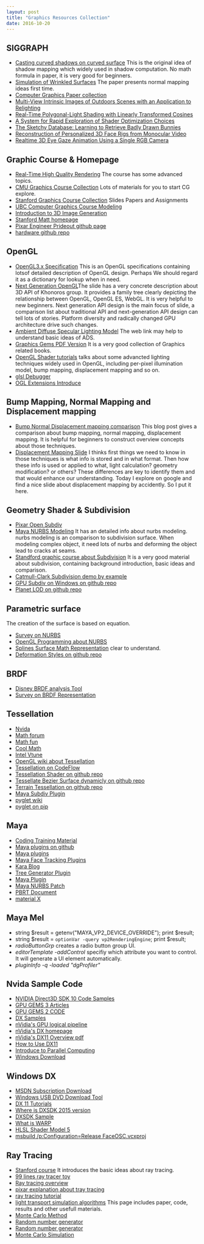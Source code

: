 ```yaml
---
layout: post
title: "Graphics Resources Collection" 
date: 2016-10-20
---
```


## SIGGRAPH 

- [Casting curved shadows on curved surface](http://cseweb.ucsd.edu/~ravir/274/15/papers/p270-williams.pdf) This is the original idea 
    of shadow mapping which widely used in shadow computation. No math formula in paper, it is very good for beginners.
- [Simulation of Wrinkled Surfaces](http://research.microsoft.com/pubs/73939/p286-blinn.pdf) The paper presents normal mapping ideas first time. 
- [Computer Graphics Paper collection](http://kesen.realtimerendering.com/) 
- [Multi-View Intrinsic Images of Outdoors Scenes with an Application to Relighting](http://www-sop.inria.fr/reves/Basilic/2015/DRCLLPD15/)
- [Real-Time Polygonal-Light Shading with Linearly Transformed Cosines](https://eheitzresearch.wordpress.com/415-2/)
- [A System for Rapid Exploration of Shader Optimization Choices](http://graphics.cs.cmu.edu/projects/spire/)
- [The Sketchy Database: Learning to Retrieve Badly Drawn Bunnies](http://sketchy.eye.gatech.edu/)
- [Reconstruction of Personalized 3D Face Rigs from Monocular Video](http://gvv.mpi-inf.mpg.de/projects/PersonalizedFaceRig/)
- [Realtime 3D Eye Gaze Animation Using a Single RGB Camera](http://faculty.cs.tamu.edu/jchai/projects/projects.htm)

## Graphic Course & Homepage 

- [Real-Time High Quality Rendering](http://cseweb.ucsd.edu/~ravir/274/15/274.html) The course has some advanced topics.
- [CMU Graphics Course Collection](http://graphics.cs.cmu.edu/?page_id=16) Lots of materials for you to start CG explore.
- [Stanford Graphics Course Collection](http://graphics.stanford.edu/courses/) Slides Papers and Assignments   
- [UBC Computer Graphics Course Modeling](http://www.cs.ubc.ca/~sheffa/dgp/sylabus.html)
- [Introduction to 3D Image Generation](http://web.cse.ohio-state.edu/~hwshen/781/Site/Main.html)
- [Stanford Matt homepage](https://graphics.stanford.edu/~mdfisher/index.html)
- [Pixar Engineer Prideout github page](http://github.prideout.net/)
- [hardware github repo](https://github.com/hardware)

## OpenGL

- [OpenGL3.x Specification](https://www.opengl.org/registry/doc/glspec32.core.20091207.pdf) This is an OpenGL specifications 
    containing lotsof detailed description of OpenGL design. Perhaps We should regard it as a dictionary for lookup when in need.  
- [Next Generation OpenGL](https://www.khronos.org/assets/uploads/events/Next-Generation-OpenGL-Dec14.pdf)The slide has a very
    concrete description about 3D API of Khonoros group. It provides a family tree clearly depicting the relationship between
    OpenGL, OpenGL ES, WebGL. It is very helpful to new beginners. Next generation API design is the main focus of slide, a
    comparison list about traditional API and next-generation API design can tell lots of stories. Platform diversity and
    radically changed GPU architecture drive such changes. 
- [Ambient Diffuse Specular Lighting Model](http://www.learnopengl.com/#!Lighting/Basic-Lighting) The web link may help to understand 
    basic ideas of ADS.  
- [Graphics Gems PDF Version](https://github.com/tl3shi/books/tree/master/GameDev/Graphics) It is a very good collection of Graphics 
    related books.  
- [OpenGL Shader tutorials](https://www.opengl.org/sdk/docs/tutorials/TyphoonLabs/Chapter_4.pdf) talks about some advancted lighting 
    techniques widely used in OpenGL, including per-pixel illumination model, bump mapping, displacement mapping and so on.
- [glsl Debugger](http://glsl-debugger.github.io/)
- [OGL Extensions Introduce](https://www.opengl.org/archives/resources/features/OGLextensions/)

## Bump Mapping, Normal Mapping and Displacement mapping

- [Bump Normal Displacement mapping comparison](http://blog.digitaltutors.com/bump-normal-and-displacement-maps/)
    This blog post gives a comparison about bump mapping, normal mapping, displacement mapping.
    It is helpful for beginners to construct overview concepts about those techniques. 
- [Displacement Mapping Slide](https://perso.limsi.fr/jacquemi/OGL-4/OGL-4-slides.pdf)
    I thinks first things we need to know in those techniques is what info is stored and
    in what format. Then how these info is used or applied to what, light calculation?
    geometry modification? or others? These differences are key to identify them and that
    would enhance our understanding. Today I explore on google and find a nice slide about
    displacement mapping by accidently. So I put it here.

## Geometry Shader & Subdivision

- [Pixar Open Subdiv](http://graphics.pixar.com/opensubdiv/docs/subdivision_surfaces.html)
- [Maya NURBS Modeling](https://courses.cs.washington.edu/courses/cse459/06wi/help/mayaguide/Complete/NURBS.pdf)
    It has an detailed info about nurbs modeling. nurbs modeling is an comparison to subdivision surface. When modeling complex object, it 
    need lots of nurbs and deforming the object lead to cracks at seams.
- [Standford graphic course about Subdivision](http://graphics.stanford.edu/courses/cs468-10-fall/LectureSlides/10_Subdivision.pdf)
    It is a very good material about subdivision, containing background introduction, basic ideas and comparison.
- [Catmull-Clark Subdivision demo by example](http://www.rorydriscoll.com/2008/08/01/catmull-clark-subdivision-the-basics/)
- [GPU Subdiv on Windows on github repo](https://github.com/astrolagrange/GPU-based-feature-adaptive-rendering-of-Loop-subdivision-surfaces)
- [Planet LOD on github repo](https://github.com/sp4cerat/Planet-LOD)

## Parametric surface

The creation of the surface is based on equation.

- [Survey on NURBS](http://design.osu.edu/carlson/history/PDFs/Piegl-NURBS-91.pdf)
- [OpenGL Programming about NURBS](http://www.glprogramming.com/red/chapter12.html)
- [Splines Surface Math Representation](http://mrl.nyu.edu/~perlin/courses/spring2009/splines4.html)
    clear to understand.
- [Deformation Styles on github repo](https://github.com/sp4cerat/Deformation-Styles-using-Spline-Skinning)

## BRDF

- [Disney BRDF analysis Tool](http://www.disneyanimation.com/technology/brdf.html)
- [Survey on BRDF Representation](http://www.cs.princeton.edu/~smr/cs348c-97/surveypaper.html)

## Tessellation

- [Nvida](http://www.nvidia.com/object/tessellation.html) 
- [Math forum](http://mathforum.org/sum95/suzanne/whattess.html) 
- [Math fun](https://www.mathsisfun.com/geometry/tessellation.html) 
- [Cool Math](http://www.coolmath.com/lesson-tessellations-1) 
- [Intel Vtune](https://software.intel.com/en-us/node/596501) 
- [OpenGL wiki about Tessellation](https://www.opengl.org/wiki/Tessellation)
- [Tessellation on CodeFlow](http://codeflow.org/entries/2010/nov/07/opengl-4-tessellation/)
- [Tessellation Shader on github repo](https://github.com/NCCA/TessellationShader)
- [Tessellate Bezier Surface dynamicly on github repo](https://github.com/Jakub-Ciecierski/TessellationGFX)
- [Terrain Tessellation on github repo](https://github.com/hardware/TerrainTessellation)
- [Maya Subdiv Plugin](https://github.com/dnkv/MayaTSubdiv)
- [pyglet wiki](https://bitbucket.org/pyglet/pyglet/wiki/Home)
- [pyglet on pip](https://pypi.python.org/pypi/pyglet)
    

## Maya

- [Coding Training Material](https://github.com/ADN-DevTech/Maya-Training-Material)
- [Maya plugins on github](https://github.com/illmillrig?tab=repositories)
- [Maya plugins](https://github.com/appleseedhq)
- [Maya Face Tracking Plugins](https://github.com/oscarwestberg/Face-Tracking-Maya)
- [Kara Blog](http://www.karajensen.com/)
- [Tree Generator Plugin](https://github.com/karajensen/tree-generator)
- [Maya Plugin](https://github.com/illmillrig/SurfaceAttach)
- [Maya NURBS Patch](http://www.3dtutorials.michaelorourke.com/tutorials/Modeling/Basics/NurbsPatchsIntro12.pdf)    
- [PBRT Document](http://pbrt.org/users-guide.html)
- [material X](http://www.materialx.org/)

## Maya Mel

-  string $result = getenv("MAYA_VP2_DEVICE_OVERRIDE");    print $result;
-  string $result = `optionVar -query vp2RenderingEngine`; print $result;
-  *radioButtonGrp* creates a radio button group UI.
-  *editorTemplate -addControl* specifiy which attribute you want to control. It will generate a UI element automatically.
-  *pluginInfo -q -loaded "dgProfiler"*


## Nvida Sample Code

- [NVIDIA Direct3D SDK 10 Code Samples](http://developer.download.nvidia.com/SDK/10.5/direct3d/samples.html#InstancedTessellation)
- [GPU GEMS 3 Articles](https://developer.nvidia.com/gpugems/GPUGems3/gpugems3_ch01.html)
- [GPU GEMS 2 CODE](http://http.download.nvidia.com/developer/GPU_Gems_2/CD/Index.html)
- [DX Samples](https://developer.nvidia.com/gameworks-directx-samples)
- [nVidia's GPU logical pipeline](https://developer.nvidia.com/content/life-triangle-nvidias-logical-pipeline)
- [nVidia's DX homepage](https://developer.nvidia.com/directx)
- [nVidia's DX11 Overview pdf](http://www.nvidia.com/content/nvision2008/tech_presentations/game_developer_track/nvision08-direct3d_11_overview.pdf)
- [How to Use DX11](https://msdn.microsoft.com/en-us/library/windows/desktop/ff476330(v=vs.85).aspx)
- [Introduce to Parallel Computing](http://courses.cs.washington.edu/courses/cse558/11wi/lectures/06-introToParallelProgramming_forWeb.pdf)
- [Windows Download](https://developer.microsoft.com/en-us/windows/downloads)

## Windows DX

- [MSDN Subscription Download](https://msdn.microsoft.com/en-us/subscriptions/downloads/)
- [Windows USB DVD Download Tool](https://www.microsoft.com/en-us/download/windows-usb-dvd-download-tool)
- [DX 11 Tutorials](http://www.rastertek.com/tutdx11.html)
- [Where is DXSDK 2015 version](https://blogs.msdn.microsoft.com/chuckw/2015/08/05/where-is-the-directx-sdk-2015-edition/)
- [DXSDK Sample](https://blogs.msdn.microsoft.com/chuckw/2013/09/20/directx-sdk-samples-catalog/)
- [What is WARP](https://msdn.microsoft.com/en-us/library/windows/desktop/gg615082%28v=vs.85%29.aspx?f=255&MSPPError=-2147217396)
- [HLSL Shader Model 5](https://msdn.microsoft.com/en-us/library/windows/desktop/ff471419(v=vs.85).aspx)
- [msbuild  /p:Configuration=Release FaceOSC.vcxproj](http://code.dblock.org/2009/02/13/how-to-do-a-debug-release-or-both-builds-with-msbuild.html)


## Ray Tracing

- [Stanford course](http://candela.stanford.edu/cs348b-14/doku.php) It introduces the basic ideas about ray tracing.
- [99 lines ray tracer toy](http://www.kevinbeason.com/smallpt/)
- [Ray tracing overview](http://www.scratchapixel.com/lessons/3d-basic-rendering/ray-tracing-overview)
- [pixar explanation about tray tracing](https://renderman.pixar.com/view/raytracing-fundamentals)
- [ray tracing tutorial](https://www.ics.uci.edu/~gopi/CS211B/RayTracing%20tutorial.pdf)
- [light transport simulation algorithms](http://iliyan.com/publications/VertexMerging)
    This page includes paper, code, results and other usefull materials.
- [Monte Carlo Method](http://www.scratchapixel.com/lessons/mathematics-physics-for-computer-graphics/monte-carlo-methods-in-practice/monte-carlo-integration)
- [Random number generator](http://www.agner.org/random/?e=0,34)
- [Random number generator](http://www.maths.manchester.ac.uk/~ahazel/VBAC++_coursework3.pdf)
- [Monte Carlo Simulation](http://ww2.odu.edu/~agodunov/teaching/notes/Cp01_random.pdf)
